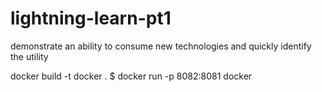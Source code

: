 # lightning-learn-pt1
demonstrate an ability to consume new technologies and quickly identify the utility




docker build -t docker .
$ docker run -p 8082:8081 docker
